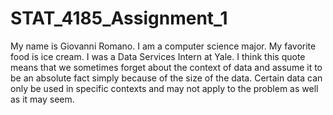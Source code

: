 # STAT_4185_Assignment_1
My name is Giovanni Romano. I am a computer science major. My favorite food is ice cream. I was a Data Services Intern at Yale.
I think this quote means that we sometimes forget about the context of data and assume it to be an absolute fact simply because of the size of the data. Certain data can only be used in specific contexts and may not apply to the problem as well as it may seem. 
